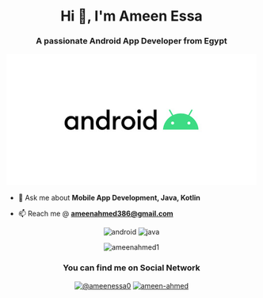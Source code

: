 <h1 align="center">Hi 👋, I'm Ameen Essa</h1>
<h3 align="center">A passionate Android App Developer from Egypt </h3>

<p align="center"> <img src="unnamed.jpg" alt="img"/> </p>

- 💬 Ask me about **Mobile App Development, Java, Kotlin**

- 📫 Reach me @ **ameenahmed386@gmail.com**

<p align="center"><img src="https://konpa.github.io/devicon/devicon.git/icons/android/android-original-wordmark.svg" alt="android" width="50" height="50"/> <img src="https://konpa.github.io/devicon/devicon.git/icons/java/java-original-wordmark.svg" alt="java" width="50" height="50"/></p><p align="center"> <img src="https://github-readme-stats.vercel.app/api?username=ameenahmed1&show_icons=true" alt="ameenahmed1" /> </p>

<h3 align="center"> You can find me on Social Network </h3>

<p align="center">
<a href="https://twitter.com/@ameenessa0" target="blank"><img align="center" src="https://cdn.jsdelivr.net/npm/simple-icons@3.0.1/icons/twitter.svg" alt="@ameenessa0" height="20" width="20" /></a>
<a href="https://linkedin.com/in/ameen-ahmed" target="blank"><img align="center" src="https://cdn.jsdelivr.net/npm/simple-icons@3.0.1/icons/linkedin.svg" alt="ameen-ahmed" height="20" width="20" /></a>
</p>
